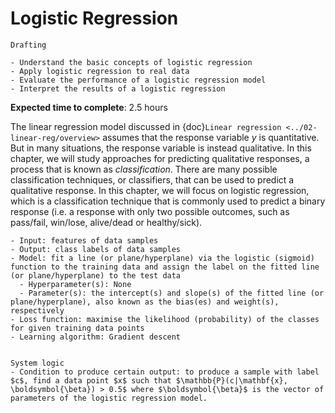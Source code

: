 # Logistic Regression

<!-- Capitalise initials. As compact as possible, prefer ONE line. -->
<!-- We use **UK** English spelling. -->
<!-- File names should be all lowercase, with words separated by hyphens (-), and no spaces.  Each chapter must include an "overview.md" and "quiz-sum-ref.md"-->

```{admonition} Status
Drafting
```

```{admonition} Objectives
- Understand the basic concepts of logistic regression
- Apply logistic regression to real data
- Evaluate the performance of a logistic regression model
- Interpret the results of a logistic regression
```

**Expected time to complete**: 2.5 hours

The linear regression model discussed in {doc}`Linear regression <../02-linear-reg/overview>` assumes that the response variable $y$ is quantitative. But in many situations, the response variable is instead qualitative. In this chapter, we will study approaches for predicting qualitative responses, a process that is known as _classification_. There are many possible classification techniques, or classifiers, that can be used to predict a qualitative response. In this chapter, we will focus on logistic regression, which is a classification technique that is commonly used to predict a binary response (i.e. a response with only two possible outcomes, such as pass/fail, win/lose, alive/dead or healthy/sick).
<!-- Logistic regression is an extension of linear regression that is used when the response variable is categorical. It is also known as _logit regression_ or _logit model_. In this chapter, we will learn how to use logistic regression to make predictions and understand the relationship between variables. We will learn the basic concepts of logistic regression and apply it to real data. We will also learn how to evaluate the performance of a logistic regression model and interpret the results. -->

```{admonition} Ingredients
- Input: features of data samples
- Output: class labels of data samples
- Model: fit a line (or plane/hyperplane) via the logistic (sigmoid) function to the training data and assign the label on the fitted line (or plane/hyperplane) to the test data
  - Hyperparameter(s): None
  - Parameter(s): the intercept(s) and slope(s) of the fitted line (or plane/hyperplane), also known as the bias(es) and weight(s), respectively
- Loss function: maximise the likelihood (probability) of the classes for given training data points
- Learning algorithm: Gradient descent
```

```{admonition} Transparency
```

```{admonition} Transparency
System logic
- Condition to produce certain output: to produce a sample with label $c$, find a data point $x$ such that $\mathbb{P}(c|\mathbf{x}, \boldsymbol{\beta}) > 0.5$ where $\boldsymbol{\beta}$ is the vector of parameters of the logistic regression model.
```

<!-- - What input to produce certain output:
- How to produce certain output: -->
